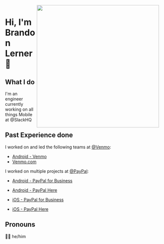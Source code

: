 <img align="right" width="400" height="400" src="https://images.unsplash.com/photo-1504805572947-34fad45aed93?ixlib=rb-1.2.1&ixid=eyJhcHBfaWQiOjEyMDd9&auto=format&fit=crop&w=2250&q=80">

# Hi, I'm Brandon Lerner :green_heart: 

## What I do

I'm an engineer currently working on all things Mobile at @SlackHQ

## Past Experience done

I worked on and led the following teams at [@Venmo](https://github.com/venmo):
* [Android - Venmo](https://play.google.com/store/apps/details?id=com.venmo&hl=en_US)
* [Venmo.com](https://venmo.com/)

I worked on multiple projects at [@PayPal](https://github.com/paypal):
* [Android -  PayPal for Business](https://play.google.com/store/apps/details?id=com.paypal.merchant.client&hl=en_US)
* [Android -  PayPal Here](https://play.google.com/store/apps/details?id=com.paypal.here&hl=en_US)

* [iOS -  PayPal for Business](https://apps.apple.com/us/app/paypal-business-invoice-maker/id1053148887)
* [iOS -  PayPal Here](https://apps.apple.com/us/app/paypal-here-point-of-sale/id505911015)



## Pronouns

:man_technologist: he/him 

<!--
**lernerb/lernerb** is a ✨ _special_ ✨ repository because its `README.md` (this file) appears on your GitHub profile.

Here are some ideas to get you started:

- 🔭 I’m currently working on ...
- 🌱 I’m currently learning ...
- 👯 I’m looking to collaborate on ...
- 🤔 I’m looking for help with ...
- 💬 Ask me about ...
- 📫 How to reach me: ...
- 😄 Pronouns: ...
- ⚡ Fun fact: ...
-->
